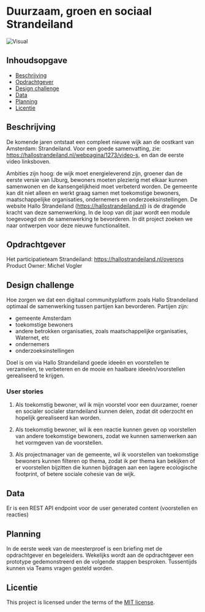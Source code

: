 # Duurzaam, groen en sociaal Strandeiland

![Visual]()

## Inhoudsopgave
  * [Beschrijving](#beschrijving)
  * [Opdrachtgever](#opdrachtgever)
  * [Design challenge](#design-challege)
  * [Data](#data)
  * [Planning](#planning)
  * [Licentie](#licentie)

## Beschrijving
De komende jaren ontstaat een compleet nieuwe wijk aan de oostkant van Amsterdam: Strandeiland. Voor een goede samenvatting, zie: https://hallostrandeiland.nl/webpagina/1273/video-s, en dan de eerste video linksboven.

Ambities zijn hoog: de wijk moet energieleverend zijn, groener dan de eerste versie van IJburg, bewoners moeten plezierig met elkaar kunnen samenwonen en de kansengelijkheid moet verbeterd worden. De gemeente kan dit niet alleen en werkt graag samen met toekomstige bewoners, maatschappelijke organisaties, ondernemers en onderzoeksinstellingen. De website Hallo Strandeiland (https://hallostrandeiland.nl) is de dragende kracht van deze samenwerking. In de loop van dit jaar wordt een module toegevoegd om de samenwerking te bevorderen. In dit project zoeken we naar ontwerpen voor deze nieuwe functionaliteit.

## Opdrachtgever
Het participatieteam Strandeiland: https://hallostrandeiland.nl/overons  
Product Owner: Michel Vogler

## Design challenge
Hoe zorgen we dat een digitaal communityplatform zoals Hallo Strandeiland optimaal de samenwerking tussen partijen kan bevorderen. Partijen zijn:

- gemeente Amsterdam
- toekomstige bewoners
- andere betrokken organisaties, zoals maatschappelijke organisaties, Waternet, etc
- ondernemers
- onderzoeksinstellingen

Doel is om via Hallo Strandeiland goede ideeën en voorstellen te verzamelen, te verbeteren en de mooie en haalbare ideeën/voorstellen gerealiseerd te krijgen.

### User stories
1) Als toekomstig bewoner, wil ik mijn voorstel voor een duurzamer, roener en socialer socialer starndeiland kunnen delen, zodat dit oderzocht en hopelijk gerealiseerd kan worden.

2) Als toekomstig bewoner, wil ik een reactie kunnen geven op voorstellen van andere toekomstige bewoners, zodat we kunnen samenwerken aan het vormgeven van de voorstellen.

3) Als projectmanager van de gemeente, wil ik voorstellen van toekomstige bewoners kunnen filteren op thema, zodat ik per thema kan bekijken of er voorstellen bijzitten die kunnen bijdragen aan een lagere ecologische footprint, of betere sociale cohesie van de wijk.

## Data
Er is een REST API endpoint voor de user generated content (voorstellen en reacties)

## Planning
In de eerste week van de meesterproef is een briefing met de opdrachtgever en begeleiders. Wekelijks wordt aan de opdrachtgever een prototype gedemonstreerd en de volgende stappen besproken. Tussentijds kunnen via Teams vragen gesteld worden.

## Licentie
This project is licensed under the terms of the [MIT license](./LICENSE).
